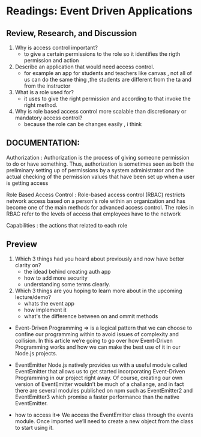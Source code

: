 # Readings: Event Driven Applications

## Review, Research, and Discussion
1. Why is access control important? 
    - to give a certain permissions to the role so it identifies the rigth permission and action
2. Describe an application that would need access control.
     - for example an app for students and teachers like canvas , not all of us can do the same thing ,the students are different from the ta and from the instructor
3. What is a role used for?
     - it uses to give the right permission and according to that invoke the right method.
4. Why is role based access control more scalable than discretionary or mandatory access control?
    - because the role can be changes easily , i think


## DOCUMENTATION: 
Authorization
:  Authorization is the process of giving someone permission to do or have something. Thus, authorization is sometimes seen as both the preliminary setting up of permissions by a system administrator and the actual checking of the permission values that have been set up when a user is getting access 

Role Based Access Control
:  Role-based access control (RBAC) restricts network access based on a person's role within an organization and has become one of the main methods for advanced access control. The roles in RBAC refer to the levels of access that employees have to the network

Capabilities
:  the actions that related to each role 


## Preview
1. Which 3 things had you heard about previously and now have better clarity on?
   - the idead behind creating auth app
   - how to add more security 
   - understanding some terms clearly.
2. Which 3 things are you hoping to learn more about in the upcoming lecture/demo?
   - whats the event app
   - how implement it
   - what's the difference between on and ommit methods

* Event-Driven Programming => is a logical pattern that we can choose to confine our programming within to avoid issues of complexity and collision. In this article we’re going to go over how Event-Driven Programming works and how we can make the best use of it in our Node.js projects.

* EventEmitter
Node.js natively provides us with a useful module called EventEmitter that allows us to get started incorporating Event-Driven Programming in our project right away. Of course, creating our own version of EventEmitter wouldn’t be much of a challange, and in fact there are several modules published on npm such as EventEmitter2 and EventEmitter3 which promise a faster performance than the native EventEmitter.

* how to access it=>  We access the EventEmitter class through the events module. Once imported we’ll need to create a new object from the class to start using it.